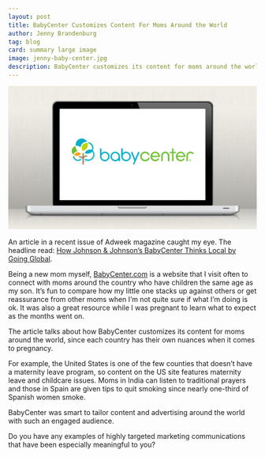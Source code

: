 ```yaml
---
layout: post
title: BabyCenter Customizes Content For Moms Around the World
author: Jenny Brandenburg
tag: blog
card: summary large image
image: jenny-baby-center.jpg
description: BabyCenter customizes its content for moms around the world, since each country has their own nuances when it comes to pregnancy.
---
```


![BabyCenter.com](/img/jenny-baby-center.jpg)

An article in a recent issue of Adweek magazine caught my eye. The headline read: [How Johnson & Johnson’s BabyCenter Thinks Local by Going Global](http://www.adweek.com/news-gallery/technology/how-johnson-johnsons-babycenter-thinks-local-going-global-163605).

Being a new mom myself, [BabyCenter.com](http://www.babycenter.com) is a website that I visit often to connect with moms around the country who have children the same age as my son. It’s fun to compare how my little one stacks up against others or get reassurance from other moms when I’m not quite sure if what I’m doing is ok. It was also a great resource while I was pregnant to learn what to expect as the months went on.

The article talks about how BabyCenter customizes its content for moms around the world, since each country has their own nuances when it comes to pregnancy.

For example, the United States is one of the few counties that doesn’t have a maternity leave program, so content on the US site features maternity leave and childcare issues. Moms in India can listen to traditional prayers and those in Spain are given tips to quit smoking since nearly one-third of Spanish women smoke.

BabyCenter was smart to tailor content and advertising around the world with such an engaged audience.

Do you have any examples of highly targeted marketing communications that have been especially meaningful to you?
